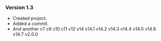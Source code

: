 ### Version 1.3
 * Created project.
 * Added a commit.
 * And another
c7
c9
c10
c11
v12
v14
v14.1
v14.2
v14.3
v14.4
v14.5
v14.6
v14.7
v2.0.0
